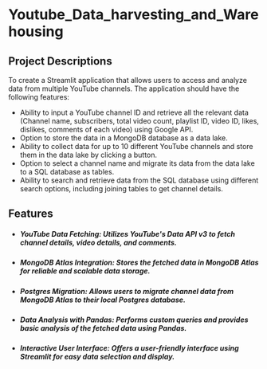 # Youtube_Data_harvesting_and_Warehousing

 ## Project Descriptions

 To create a Streamlit application that allows users to access and analyze data from multiple YouTube channels. The application should have the following features:
 - Ability to input a YouTube channel ID and retrieve all the relevant data (Channel name, subscribers, total video count, playlist ID, video ID, likes, dislikes, comments of each video) using Google API.
 - Option to store the data in a MongoDB database as a data lake.
 - Ability to collect data for up to 10 different YouTube channels and store them in the data lake by clicking a button.
 - Option to select a channel name and migrate its data from the data lake to a SQL database as tables.
 - Ability to search and retrieve data from the SQL database using different search options, including joining tables to get channel details.

## Features
* ##### YouTube Data Fetching: Utilizes YouTube's Data API v3 to fetch channel details, video details, and comments.
* ##### MongoDB Atlas Integration: Stores the fetched data in MongoDB Atlas for reliable and scalable data storage.
* ##### Postgres Migration: Allows users to migrate channel data from MongoDB Atlas to their local Postgres database.
* ##### Data Analysis with Pandas: Performs custom queries and provides basic analysis of the fetched data using Pandas.
* ##### Interactive User Interface: Offers a user-friendly interface using Streamlit for easy data selection and display.

  



 
